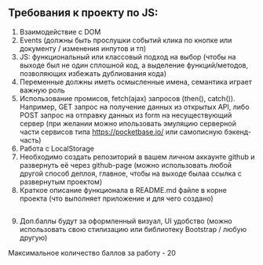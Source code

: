 ## Требования к проекту по JS:
1. Взаимодействие с DOM
2. Events (должны быть прослушки событий клика по кнопке или документу / изменения инпутов и тп)
3. JS: функциональный или классовый подход на выбор (чтобы на выходе был не один сплошной код, а выделение функций/методов, позволяющих избежать дублиования кода)
4. Переменные должны иметь осмысленные имена, семантика играет важную роль
5. Использование промисов, fetch(ajax) запросов (then(), catch()). Например, GET запрос на получение данных из открытых API, либо POST запрос на отправку данных из form на несуществующий сервер (при желании можно ипользовать эмуляцию серверной части сервисов типа https://pocketbase.io/ или самописную бэкенд-часть)
6. Работа с LocalStorage
7. Необходимо создать репозиторий в вашем личном аккаунте github и развернуть её через github-page (можно использовать любой другой способ деплоя, главное, чтобы на выходе былаа ссылка с развернутым проектом)
8. Краткое описание функционала в README.md файле в корне проекта (что выполняет приложение и для чего создано)
##
9. Доп.баллы будут за оформленный визуал, UI удобство (можно использовать свою стилизацию или библиотеку Bootstrap / любую другую)

Максимальное количество баллов за работу - 20
